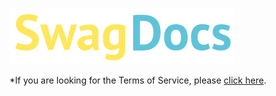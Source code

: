 ![](https://github.com/Swag-Discord-Bot/Swag-Docs/blob/main/Assets/DocsLogo.png?raw=true)

*If you are looking for the Terms of Service, please [click here](docs/Terms.md).
